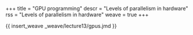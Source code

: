 +++
title = "GPU programming"
descr = "Levels of parallelism in hardware"
rss = "Levels of parallelism in hardware"
weave = true
+++

{{ insert_weave _weave/lecture13/gpus.jmd }}

